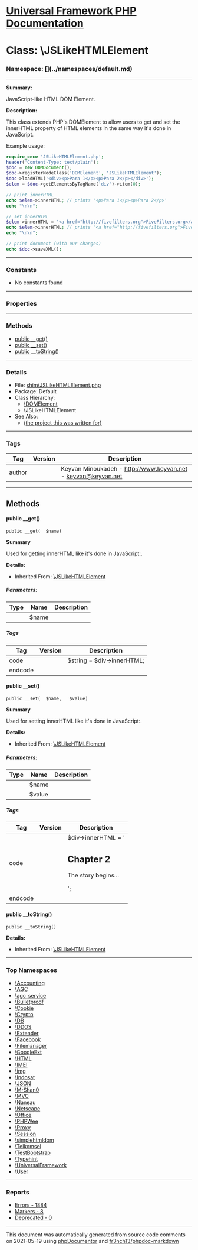 # [Universal Framework PHP Documentation](../home.md)

# Class: \JSLikeHTMLElement
### Namespace: [\](../namespaces/default.md)
---
**Summary:**

JavaScript-like HTML DOM Element.

**Description:**

This class extends PHP's DOMElement to allow
users to get and set the innerHTML property of
HTML elements in the same way it's done in
JavaScript.

Example usage:

```php
require_once 'JSLikeHTMLElement.php';
header('Content-Type: text/plain');
$doc = new DOMDocument();
$doc->registerNodeClass('DOMElement', 'JSLikeHTMLElement');
$doc->loadHTML('<div><p>Para 1</p><p>Para 2</p></div>');
$elem = $doc->getElementsByTagName('div')->item(0);

// print innerHTML
echo $elem->innerHTML; // prints '<p>Para 1</p><p>Para 2</p>'
echo "\n\n";

// set innerHTML
$elem->innerHTML = '<a href="http://fivefilters.org">FiveFilters.org</a>';
echo $elem->innerHTML; // prints '<a href="http://fivefilters.org">FiveFilters.org</a>'
echo "\n\n";

// print document (with our changes)
echo $doc->saveXML();
```

---
### Constants
* No constants found
---
### Properties
---
### Methods
* [public __get()](../classes/JSLikeHTMLElement.md#method___get)
* [public __set()](../classes/JSLikeHTMLElement.md#method___set)
* [public __toString()](../classes/JSLikeHTMLElement.md#method___toString)
---
### Details
* File: [shim\JSLikeHTMLElement.php](../files/shim.JSLikeHTMLElement.md)
* Package: Default
* Class Hierarchy: 
  * [\DOMElement]()
  * \JSLikeHTMLElement
* See Also:
  * [(the project this was written for)](http://fivefilters.org)
---
### Tags
| Tag | Version | Description |
| --- | ------- | ----------- |
| author |  | Keyvan Minoukadeh - http://www.keyvan.net - keyvan@keyvan.net |

---
## Methods
<a name="method___get" class="anchor"></a>
#### public __get() 

```
public __get(  $name) 
```

**Summary**

Used for getting innerHTML like it's done in JavaScript:.

**Details:**
* Inherited From: [\JSLikeHTMLElement](../classes/JSLikeHTMLElement.md)
##### Parameters:
| Type | Name | Description |
| ---- | ---- | ----------- |
| <code></code> | $name  |  |



##### Tags
| Tag | Version | Description |
| --- | ------- | ----------- |
| code |  | $string = $div->innerHTML; |
| endcode |  |  |

<a name="method___set" class="anchor"></a>
#### public __set() 

```
public __set(  $name,   $value) 
```

**Summary**

Used for setting innerHTML like it's done in JavaScript:.

**Details:**
* Inherited From: [\JSLikeHTMLElement](../classes/JSLikeHTMLElement.md)
##### Parameters:
| Type | Name | Description |
| ---- | ---- | ----------- |
| <code></code> | $name  |  |
| <code></code> | $value  |  |



##### Tags
| Tag | Version | Description |
| --- | ------- | ----------- |
| code |  | $div->innerHTML = '<h2>Chapter 2</h2><p>The story begins...</p>'; |
| endcode |  |  |

<a name="method___toString" class="anchor"></a>
#### public __toString() 

```
public __toString() 
```

**Details:**
* Inherited From: [\JSLikeHTMLElement](../classes/JSLikeHTMLElement.md)





---

### Top Namespaces

* [\Accounting](../namespaces/Accounting.md)
* [\AGC](../namespaces/AGC.md)
* [\agc_service](../namespaces/agc_service.md)
* [\Bulletproof](../namespaces/Bulletproof.md)
* [\Cookie](../namespaces/Cookie.md)
* [\Crypto](../namespaces/Crypto.md)
* [\DB](../namespaces/DB.md)
* [\DDOS](../namespaces/DDOS.md)
* [\Extender](../namespaces/Extender.md)
* [\Facebook](../namespaces/Facebook.md)
* [\Filemanager](../namespaces/Filemanager.md)
* [\GoogleExt](../namespaces/GoogleExt.md)
* [\HTML](../namespaces/HTML.md)
* [\IMEI](../namespaces/IMEI.md)
* [\img](../namespaces/img.md)
* [\Indosat](../namespaces/Indosat.md)
* [\JSON](../namespaces/JSON.md)
* [\MrShan0](../namespaces/MrShan0.md)
* [\MVC](../namespaces/MVC.md)
* [\Naneau](../namespaces/Naneau.md)
* [\Netscape](../namespaces/Netscape.md)
* [\Office](../namespaces/Office.md)
* [\PHPWee](../namespaces/PHPWee.md)
* [\Proxy](../namespaces/Proxy.md)
* [\Session](../namespaces/Session.md)
* [\simplehtmldom](../namespaces/simplehtmldom.md)
* [\Telkomsel](../namespaces/Telkomsel.md)
* [\TestBootstrap](../namespaces/TestBootstrap.md)
* [\Typehint](../namespaces/Typehint.md)
* [\UniversalFramework](../namespaces/UniversalFramework.md)
* [\User](../namespaces/User.md)

---

### Reports
* [Errors - 1884](../reports/errors.md)
* [Markers - 8](../reports/markers.md)
* [Deprecated - 0](../reports/deprecated.md)

---

This document was automatically generated from source code comments on 2021-05-19 using [phpDocumentor](http://www.phpdoc.org/) and [fr3nch13/phpdoc-markdown](https://github.com/fr3nch13/phpdoc-markdown)
